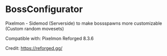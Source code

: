 # BossConfigurator
Pixelmon - Sidemod (Serverside) to make bossspawns more customizable (Custom random movesets)

Compatible with: Pixelmon Reforged 8.3.6

Credit: https://reforged.gg/
